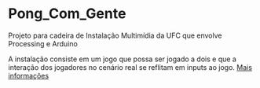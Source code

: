 # Pong_Com_Gente
Projeto para cadeira de Instalação Multimídia da UFC que envolve Processing e Arduino

A instalação consiste em um jogo que possa ser jogado a dois e que a interação dos jogadores no cenário real se reflitam em inputs ao jogo.
<a href="https://instalacoes-multimidia-lp.tumblr.com/tagged/instalacao">Mais informações</a>
